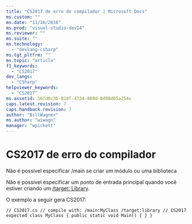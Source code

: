 ```yaml
---
title: "CS2017 de erro do compilador | Microsoft Docs"
ms.custom: ""
ms.date: "11/16/2016"
ms.prod: "visual-studio-dev14"
ms.reviewer: ""
ms.suite: ""
ms.technology: 
  - "devlang-csharp"
ms.tgt_pltfrm: ""
ms.topic: "article"
f1_keywords: 
  - "CS2017"
dev_langs: 
  - "CSharp"
helpviewer_keywords: 
  - "CS2017"
ms.assetid: 16fd0c3b-018f-4734-809d-8d98d05a254c
caps.latest.revision: 7
caps.handback.revision: 7
author: "BillWagner"
ms.author: "wiwagn"
manager: "wpickett"
---
```

# CS2017 de erro do compilador
Não é possível especificar \/main se criar um módulo ou uma biblioteca  
  
 Não é possível especificar um ponto de entrada principal quando você estiver criando um [\/target: Library](../../csharp/language-reference/compiler-options/target-library-compiler-option.md).  
  
 O exemplo a seguir gera CS2017:  
  
```  
// CS2017.cs // compile with: /main:MyClass /target:library // CS2017 expected class MyClass { public static void Main() { } }  
```